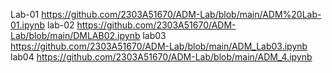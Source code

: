 Lab-01 https://github.com/2303A51670/ADM-Lab/blob/main/ADM%20Lab-01.ipynb
lab-02 https://github.com/2303A51670/ADM-Lab/blob/main/DMLAB02.ipynb
lab03  https://github.com/2303A51670/ADM-Lab/blob/main/ADM_Lab03.ipynb
lab04 https://github.com/2303A51670/ADM-Lab/blob/main/ADM_4.ipynb
